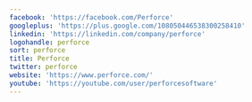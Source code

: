 ```yaml
---
facebook: 'https://facebook.com/Perforce'
googleplus: 'https://plus.google.com/108050446538300258410'
linkedin: 'https://linkedin.com/company/perforce'
logohandle: perforce
sort: perforce
title: Perforce
twitter: perforce
website: 'https://www.perforce.com/'
youtube: 'https://youtube.com/user/perforcesoftware'
---
```

